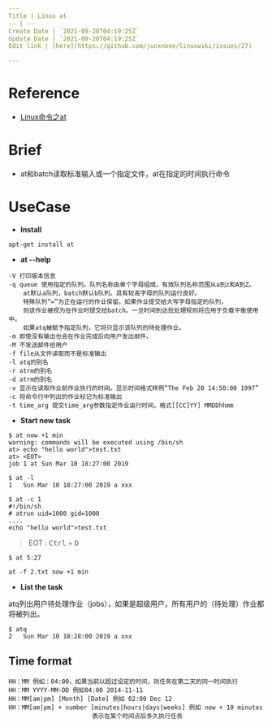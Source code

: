 ```yaml
---
Title | Linux at 
-- | --
Create Date | `2021-09-20T04:19:25Z`
Update Date | `2021-09-20T04:19:25Z`
Edit link | [here](https://github.com/junxnone/linuxwiki/issues/27)

---
```

# Reference
- [Linux命令之at](https://www.cnblogs.com/diantong/p/9366449.html)

# Brief
- at和batch读取标准输入或一个指定文件，at在指定的时间执行命令

# UseCase

- **Install** 

```
apt-get install at
```

- **at --help**

```
-V 打印版本信息
-q queue 使用指定的队列。队列名称由单个字母组成，有效队列名称范围从a到z和A到Z。
    at默认a队列，batch默认b队列。具有较高字母的队列运行良好。
    特殊队列“=”为正在运行的作业保留。如果作业提交给大写字母指定的队列，
    则该作业被视为在作业时提交给batch。一旦时间到达批处理规则将应用于负载平衡使用中。
    如果atq被赋予指定队列，它将只显示该队列的待处理作业。
-m 即使没有输出也会在作业完成后向用户发出邮件。
-M 不发送邮件给用户
-f file从文件读取而不是标准输出
-l atq的别名
-r atrm的别名
-d atrm的别名
-v 显示在读取作业前作业执行的时间。显示时间格式样例“The Feb 20 14:50:00 1997”
-c 将命令行中列出的作业标记为标准输出
-t time_arg 提交time_arg参数指定作业运行时间，格式[[CC]YY] MMDDhhmm
```
- **Start new task**

```
$ at now +1 min
warning: commands will be executed using /bin/sh
at> echo "hello world">test.txt
at> <EOT>
job 1 at Sun Mar 10 18:27:00 2019

$ at -l
1	Sun Mar 10 18:27:00 2019 a xxx

$ at -c 1
#!/bin/sh
# atrun uid=1000 gid=1000
....
echo "hello world">test.txt
```
> EOT : <kbd>Ctrl</kbd> + <kbd>D</kbd>

```
$ at 5:27
```
```
at -f 2.txt now +1 min
```

- **List the task**

atq列出用户待处理作业（jobs），如果是超级用户，所有用户的（待处理）作业都将被列出。

```
$ atq
2	Sun Mar 10 18:28:00 2019 a xxx
```

## Time format

```
HH：MM 例如：04:00，如果当前以超过设定的时间，则任务在第二天的同一时间执行
HH：MM YYYY-MM-DD 例如04:00 2014-11-11
HH：MM[am|pm] [Month] [Date] 例如 02:00 Dec 12
HH：MM[am|pm] + number [minutes|hours|days|weeks] 例如 now + 10 minutes 
                       表示在某个时间点后多久执行任务
```

